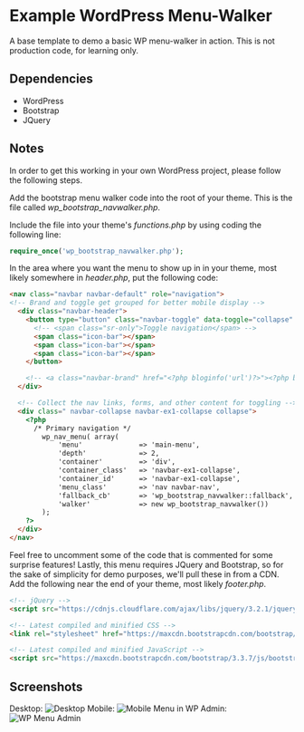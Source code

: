 # Example WordPress Menu-Walker
A base template to demo a basic WP menu-walker in action.  This is not production code, for learning only.
## Dependencies
- WordPress
- Bootstrap
- JQuery
## Notes
In order to get this working in your own WordPress project, please follow the following steps.

Add the bootstrap menu walker code into the root of your theme.  This is the file called *wp_bootstrap_navwalker.php*.

Include the file into your theme's *functions.php* by using coding the following line:
```php
require_once('wp_bootstrap_navwalker.php');
```
In the area where you want the menu to show up in in your theme, most likely somewhere in *header.php*, put the following code:
```html
<nav class="navbar navbar-default" role="navigation">
<!-- Brand and toggle get grouped for better mobile display -->
  <div class="navbar-header">
    <button type="button" class="navbar-toggle" data-toggle="collapse" data-target=".navbar-ex1-collapse">
      <!-- <span class="sr-only">Toggle navigation</span> -->
      <span class="icon-bar"></span>
      <span class="icon-bar"></span>
      <span class="icon-bar"></span>
    </button>

    <!-- <a class="navbar-brand" href="<?php bloginfo('url')?>"><?php bloginfo('name')?></a> -->
  </div>

  <!-- Collect the nav links, forms, and other content for toggling -->
  <div class=" navbar-collapse navbar-ex1-collapse collapse">
    <?php
      /* Primary navigation */
        wp_nav_menu( array(
            'menu'              => 'main-menu',
            'depth'             => 2,
            'container'         => 'div',
            'container_class'   => 'navbar-ex1-collapse',
            'container_id'      => 'navbar-ex1-collapse',
            'menu_class'        => 'nav navbar-nav',
            'fallback_cb'       => 'wp_bootstrap_navwalker::fallback',
            'walker'            => new wp_bootstrap_navwalker())
        );
    ?>
  </div>
</nav>
```
Feel free to uncomment some of the code that is commented for some surprise features!  Lastly, this menu requires JQuery and Bootstrap, so for the sake of simplicity for demo purposes, we'll pull these in from a CDN.  Add the following near the end of your theme, most likely *footer.php*.
```html
<!-- jQuery -->
<script src="https://cdnjs.cloudflare.com/ajax/libs/jquery/3.2.1/jquery.js"></script>

<!-- Latest compiled and minified CSS -->
<link rel="stylesheet" href="https://maxcdn.bootstrapcdn.com/bootstrap/3.3.7/css/bootstrap.min.css" integrity="sha384-BVYiiSIFeK1dGmJRAkycuHAHRg32OmUcww7on3RYdg4Va+PmSTsz/K68vbdEjh4u" crossorigin="anonymous">

<!-- Latest compiled and minified JavaScript -->
<script src="https://maxcdn.bootstrapcdn.com/bootstrap/3.3.7/js/bootstrap.min.js" integrity="sha384-Tc5IQib027qvyjSMfHjOMaLkfuWVxZxUPnCJA7l2mCWNIpG9mGCD8wGNIcPD7Txa" crossorigin="anonymous"></script>
```

## Screenshots
Desktop:
![Desktop](//github.com/sarn1/example-wordpress-menu-walker/blob/master/doc/desktop.png)
Mobile:
![Mobile](//github.com/sarn1/example-wordpress-menu-walker/blob/master/doc/mobile.png)
Menu in WP Admin:
![WP Menu Admin](//github.com/sarn1/example-wordpress-menu-walker/blob/master/doc/menu.png)
